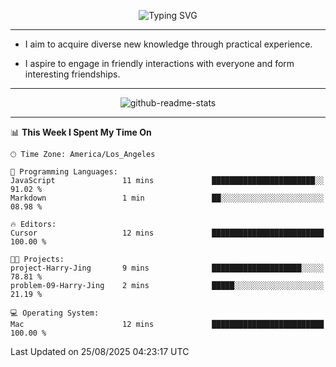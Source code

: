 <p align="center">
  <img src="https://readme-typing-svg.demolab.com?font=Fira+Code&weight=500&size=32&duration=2500&pause=1600&center=true&vCenter=true&random=false&width=1024&height=64&lines=Hi+there+%F0%9F%91%8B;I'm+delighted+you+could+make+it+here+%F0%9F%8E%89;I'm+Harry%2C+a+college+student+still+finding+my+way" alt="Typing SVG" />
</p>


---


- I aim to acquire diverse new knowledge through practical experience.

- I aspire to engage in friendly interactions with everyone and form interesting friendships.


---


<p align="center">
  <img src="https://github-readme-stats.vercel.app/api?username=Harry-Jing&show_icons=true" alt="github-readme-stats"/>
</p>


---

<!--START_SECTION:waka-->
📊 **This Week I Spent My Time On** 

```text
🕑︎ Time Zone: America/Los_Angeles

💬 Programming Languages: 
JavaScript               11 mins             ███████████████████████░░   91.02 % 
Markdown                 1 min               ██░░░░░░░░░░░░░░░░░░░░░░░   08.98 % 

🔥 Editors: 
Cursor                   12 mins             █████████████████████████   100.00 % 

🐱‍💻 Projects: 
project-Harry-Jing       9 mins              ████████████████████░░░░░   78.81 % 
problem-09-Harry-Jing    2 mins              █████░░░░░░░░░░░░░░░░░░░░   21.19 % 

💻 Operating System: 
Mac                      12 mins             █████████████████████████   100.00 % 
```


 Last Updated on 25/08/2025 04:23:17 UTC
<!--END_SECTION:waka-->
